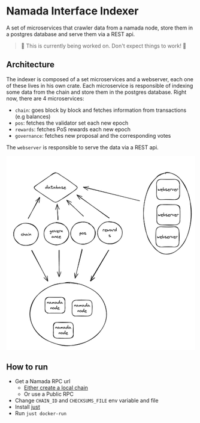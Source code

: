 # Namada Interface Indexer

A set of microservices that crawler data from a namada node, store them in a postgres database and serve them via a REST api.

> 🔧 This is currently being worked on. Don't expect things to work! 🔧

## Architecture

The indexer is composed of a set microservices and a webserver, each one of these lives in his own crate. Each microservice is responsible of indexing some data from the chain and store them in the postgres database. Right now, there are 4 microservices:
- `chain`: goes block by block and fetches information from transactions (e.g balances)
- `pos`: fetches the validator set each new epoch
- `rewards`: fetches PoS rewards each new epoch
- `governance`: fetches new proposal and the corresponding votes

The `webserver` is responsible to serve the data via a REST api.

![Namada indexer architecture](docs/architecture.png "Architecture")

## How to run

- Get a Namada RPC url
    - [Either create a local chain ](https://github.com/anoma/namada/blob/main/scripts/gen_localnet.py)
    - Or use a Public RPC 
- Change `CHAIN_ID` and `CHECKSUMS_FILE` env variable and file
- Install [just](https://github.com/casey/just)
- Run `just docker-run`